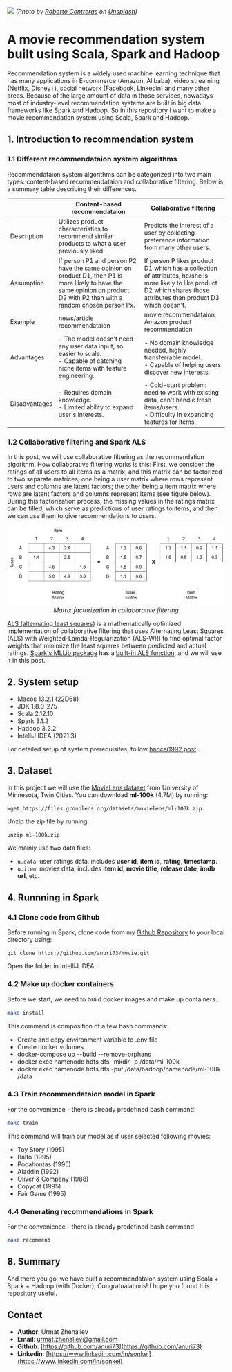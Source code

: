 ![](web/img/poster.avif)
*(Photo
by <a href="https://unsplash.com/@tysonmoultrie?utm_source=unsplash&utm_medium=referral&utm_content=creditCopyText">
Roberto Contreras</a> on <a href="https://unsplash.com/photos/n7A4TjAQLN4">Unsplash</a>)*

# A movie recommendation system built using Scala, Spark and Hadoop

Recommendation system is a widely used machine learning technique that has many applications in E-commerce (Amazon,
Alibaba), video streaming (Netflix, Disney+), social network (Facebook, Linkedin) and many other areas. Because of the
large amount of data in those services, nowadays most of industry-level recommendation systems are built in big data
frameworks like Spark and Hadoop. So in this repository I want to make a movie recommendation system using Scala, Spark
and Hadoop.

## 1. Introduction to recommendation system

### 1.1 Different recommendataion system algorithms

Recommendataion system algorithms can be categorized into two main types: content-based recommendataion and
collaborative filtering. Below is a summary table describing their differences.

| |Content-based recommendataion | Collaborative filtering |
|--|-----------|--------------|
|Description|Utilizes product characteristics to recommend similar products to what a user previously liked.|Predicts the interest of a user by collecting preference information from many other users.|
|Assumption|If person P1 and person P2 have the same opinion on product D1, then P1 is more likely to have the same opinion on product D2 with P2 than with a random chosen person Px.|If person P likes product D1 which has a collection of attributes, he/she is more likely to like product D2 which shares those attributes than product D3 which doesn't.|
|Example|news/article recommendataion|movie recommendataion, Amazon product recommendation|
|Advantages| - The model doesn't need any user data input, so easier to scale.<br /> - Capable of catching niche items with feature engineering.| - No domain knowledge needed, highly transferrable model.<br /> - Capable of helping users discover new interests.|
|Disadvantages| - Requires domain knowledge.<br /> - Limited ability to expand user's interests.| - Cold-start problem: need to work with existing data, can't handle fresh items/users.<br /> - Difficulty in expanding features for items.|

### 1.2 Collaborative filtering and Spark ALS

In this post, we will use collaborative filtering as the recommendation algorithm. How collaborative filtering works is
this: First, we consider the ratings of all users to all items as a matrix, and this matrix can be factorized to two
separate matrices, one being a user matrix where rows represent users and columns are latent factors; the other being a
item matrix where rows are latent factors and columns represent items (see figure below). During this factorization
process, the missing values in the ratings matrix can be filled, which serve as predictions of user ratings to items,
and then we can use them to give recommendations to users.

<p align="center">
<img src="web/img/matrix-factorization.png">
<br>
<em> Matrix factorization in collaborative filtering</em></p>

[ALS (alternating least squares)](https://towardsdatascience.com/prototyping-a-recommender-system-step-by-step-part-2-alternating-least-square-als-matrix-4a76c58714a1)
is a mathematically optimized implementation of collaborative filtering that uses Alternating Least Squares (ALS) with
Weighted-Lamda-Regularization (ALS-WR) to find optimal factor weights that minimize the least squares between predicted
and actual ratings. [Spark's MLLib package](https://spark.apache.org/docs/latest/ml-guide.html) has
a [built-in ALS function](https://spark.apache.org/docs/latest/mllib-collaborative-filtering.html), and we will use it
in this post.

## 2. System setup

* Macos 13.2.1 (22D68)
* JDK 1.8.0_275
* Scala 2.12.10
* Spark 3.1.2
* Hadoop 3.2.2
* IntelliJ IDEA (2021.3)

For detailed setup of system prerequisites,
follow [haocai1992 post](https://haocai1992.github.io/data/science/2022/01/11/how-to-set-up-your-environment-for-spark.html)
.

## 3. Dataset

In this project we will use the [MovieLens dataset](https://grouplens.org/datasets/movielens/) from University of
Minnesota, Twin Cities. You can download **ml-100k** (4.7M) by running:

```
wget https://files.grouplens.org/datasets/movielens/ml-100k.zip
```

Unzip the zip file by running:

```
unzip ml-100k.zip
```

We mainly use two data files:

* `u.data`: user ratings data, includes **user id**, **item id**, **rating**, **timestamp**.
* `u.item`: movies data, includes **item id**, **movie title**, **release date**, **imdb url**, etc.

## 4. Runnning in Spark

### 4.1 Clone code from Github

Before running in Spark, clone code from my [Github Repository](https://github.com/anuri73/movie.git) to your local
directory using:

```
git clone https://github.com/anuri73/movie.git
```

Open the folder in IntelliJ IDEA.

### 4.2 Make up docker containers

Before we start, we need to build docker images and make up containers.

```bash
make install
```

This command is composition of a few bash commands:

- Create and copy environment variable to .env file
- Create docker volumes
- docker-compose up --build --remove-orphans
- docker exec namenode hdfs dfs -mkdir -p /data/ml-100k
- docker exec namenode hdfs dfs -put /data/hadoop/namenode/ml-100k /data

### 4.3 Train recommendataion model in Spark

For the convenience - there is already predefined bash command:

```bash
make train
```

This command will train our model as if user selected following movies:

- Toy Story (1995)
- Balto (1995)
- Pocahontas (1995)
- Aladdin (1992)
- Oliver & Company (1988)
- Copycat (1995)
- Fair Game (1995)

### 4.4 Generating recommendations in Spark

For the convenience - there is already predefined bash command:

```bash
make recommend
```

## 8. Summary

And there you go, we have built a recommendataion system using Scala + Spark + Hadoop (with Docker), Congratualations! I
hope you found this repository useful.

## Contact

* **Author**: Urmat Zhenaliev
* **Email**: [urmat.zhenaliev@gmail.com](mailto:urmat.zhenaliev@gmail.com)
* **Github**: [https://github.com/anuri73](https://github.com/anuri73)
* **Linkedin**: [https://www.linkedin.com/in/sonkei](https://www.linkedin.com/in/sonkei)